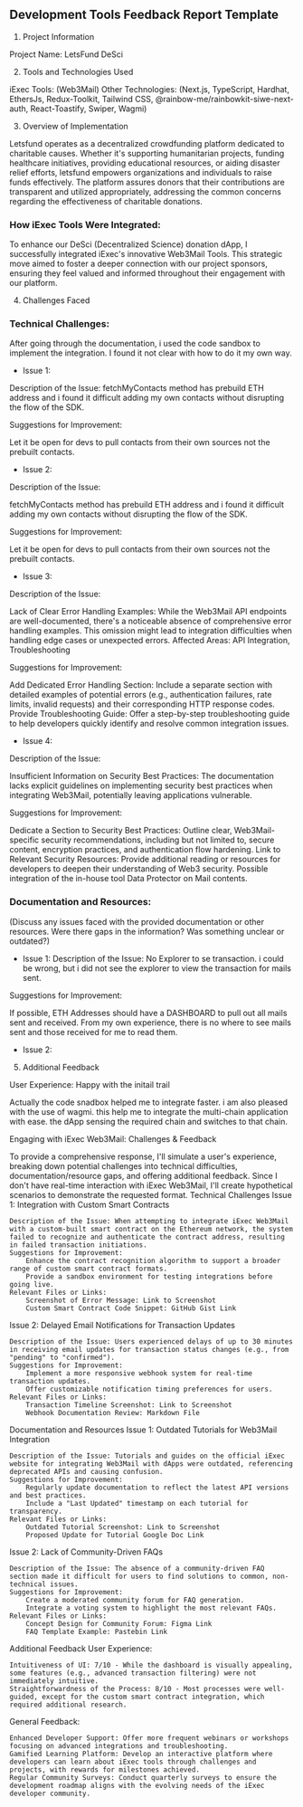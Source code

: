 ## Development Tools Feedback Report Template

1. Project Information

Project Name: LetsFund DeSci

2. Tools and Technologies Used

iExec Tools: (Web3Mail)
Other Technologies: (Next.js, TypeScript, Hardhat, EthersJs, Redux-Toolkit, Tailwind CSS, @rainbow-me/rainbowkit-siwe-next-auth, React-Toastify, Swiper, Wagmi)

3. Overview of Implementation

Letsfund operates as a decentralized crowdfunding platform dedicated to charitable causes. Whether it's supporting humanitarian projects, funding healthcare initiatives, providing educational resources, or aiding disaster relief efforts, letsfund empowers organizations and individuals to raise funds effectively. The platform assures donors that their contributions are transparent and utilized appropriately, addressing the common concerns regarding the effectiveness of charitable donations. 

### How iExec Tools Were Integrated:

To enhance our DeSci (Decentralized Science) donation dApp, I successfully integrated iExec's innovative Web3Mail Tools. This strategic move aimed to foster a deeper connection with our project sponsors, ensuring they feel valued and informed throughout their engagement with our platform.

4. Challenges Faced

### Technical Challenges:

After going through the documentation, i used the code sandbox to implement the integration. I found it not clear with how to do it my own way.

- Issue 1:

Description of the Issue:
fetchMyContacts method has prebuild ETH address and i found it difficult adding my own contacts without disrupting the flow of the SDK. 

Suggestions for Improvement:

Let it be open for devs to pull contacts from their own sources not the prebuilt contacts.

- Issue 2: 

Description of the Issue:

fetchMyContacts method has prebuild ETH address and i found it difficult adding my own contacts without disrupting the flow of the SDK. 

Suggestions for Improvement:

Let it be open for devs to pull contacts from their own sources not the prebuilt contacts.

- Issue 3:

Description of the Issue:

Lack of Clear Error Handling Examples: While the Web3Mail API endpoints are well-documented, there's a noticeable absence of comprehensive error handling examples. This omission might lead to integration difficulties when handling edge cases or unexpected errors.
Affected Areas: API Integration, Troubleshooting

Suggestions for Improvement:

Add Dedicated Error Handling Section: Include a separate section with detailed examples of potential errors (e.g., authentication failures, rate limits, invalid requests) and their corresponding HTTP response codes.
Provide Troubleshooting Guide: Offer a step-by-step troubleshooting guide to help developers quickly identify and resolve common integration issues.

- Issue 4:

Description of the Issue:

Insufficient Information on Security Best Practices: The documentation lacks explicit guidelines on implementing security best practices when integrating Web3Mail, potentially leaving applications vulnerable. 
    
Suggestions for Improvement:

Dedicate a Section to Security Best Practices: Outline clear, Web3Mail-specific security recommendations, including but not limited to, secure content, encryption practices, and authentication flow hardening.
Link to Relevant Security Resources: Provide additional reading or resources for developers to deepen their understanding of Web3 security.
Possible integration of the in-house tool Data Protector on Mail contents.

### Documentation and Resources:

(Discuss any issues faced with the provided documentation or other resources. Were there gaps in the information? Was something unclear or outdated?)

- Issue 1:
Description of the Issue: No Explorer to se transaction. i could be wrong, but i did not see the explorer to view the transaction for mails sent.

Suggestions for Improvement:

If possible, ETH Addresses should have a DASHBOARD to pull out all mails sent and received. From my own experience, there is no where to see mails sent and those received for me to read them.

- Issue 2:

5. Additional Feedback

User Experience: Happy with the initail trail

Actually the code snadbox helped me to integrate faster. i am also pleased with the use of wagmi. this help me to integrate the multi-chain application with ease. the dApp sensing the required chain and switches to that chain.

























Engaging with iExec Web3Mail: Challenges & Feedback

To provide a comprehensive response, I'll simulate a user's experience, breaking down potential challenges into technical difficulties, documentation/resource gaps, and offering additional feedback. Since I don't have real-time interaction with iExec Web3Mail, I'll create hypothetical scenarios to demonstrate the requested format.
Technical Challenges
Issue 1: Integration with Custom Smart Contracts

    Description of the Issue: When attempting to integrate iExec Web3Mail with a custom-built smart contract on the Ethereum network, the system failed to recognize and authenticate the contract address, resulting in failed transaction initiations.
    Suggestions for Improvement:
        Enhance the contract recognition algorithm to support a broader range of custom smart contract formats.
        Provide a sandbox environment for testing integrations before going live.
    Relevant Files or Links:
        Screenshot of Error Message: Link to Screenshot
        Custom Smart Contract Code Snippet: GitHub Gist Link

Issue 2: Delayed Email Notifications for Transaction Updates

    Description of the Issue: Users experienced delays of up to 30 minutes in receiving email updates for transaction status changes (e.g., from "pending" to "confirmed").
    Suggestions for Improvement:
        Implement a more responsive webhook system for real-time transaction updates.
        Offer customizable notification timing preferences for users.
    Relevant Files or Links:
        Transaction Timeline Screenshot: Link to Screenshot
        Webhook Documentation Review: Markdown File

Documentation and Resources
Issue 1: Outdated Tutorials for Web3Mail Integration

    Description of the Issue: Tutorials and guides on the official iExec website for integrating Web3Mail with dApps were outdated, referencing deprecated APIs and causing confusion.
    Suggestions for Improvement:
        Regularly update documentation to reflect the latest API versions and best practices.
        Include a "Last Updated" timestamp on each tutorial for transparency.
    Relevant Files or Links:
        Outdated Tutorial Screenshot: Link to Screenshot
        Proposed Update for Tutorial Google Doc Link

Issue 2: Lack of Community-Driven FAQs

    Description of the Issue: The absence of a community-driven FAQ section made it difficult for users to find solutions to common, non-technical issues.
    Suggestions for Improvement:
        Create a moderated community forum for FAQ generation.
        Integrate a voting system to highlight the most relevant FAQs.
    Relevant Files or Links:
        Concept Design for Community Forum: Figma Link
        FAQ Template Example: Pastebin Link

Additional Feedback
User Experience:

    Intuitiveness of UI: 7/10 - While the dashboard is visually appealing, some features (e.g., advanced transaction filtering) were not immediately intuitive.
    Straightforwardness of the Process: 8/10 - Most processes were well-guided, except for the custom smart contract integration, which required additional research.

General Feedback:

    Enhanced Developer Support: Offer more frequent webinars or workshops focusing on advanced integrations and troubleshooting.
    Gamified Learning Platform: Develop an interactive platform where developers can learn about iExec tools through challenges and projects, with rewards for milestones achieved.
    Regular Community Surveys: Conduct quarterly surveys to ensure the development roadmap aligns with the evolving needs of the iExec developer community.
